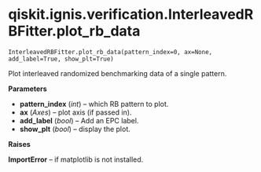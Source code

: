 # qiskit.ignis.verification.InterleavedRBFitter.plot\_rb\_data

`InterleavedRBFitter.plot_rb_data(pattern_index=0, ax=None, add_label=True, show_plt=True)`

Plot interleaved randomized benchmarking data of a single pattern.

**Parameters**

*   **pattern\_index** (*int*) – which RB pattern to plot.
*   **ax** (*Axes*) – plot axis (if passed in).
*   **add\_label** (*bool*) – Add an EPC label.
*   **show\_plt** (*bool*) – display the plot.

**Raises**

**ImportError** – if matplotlib is not installed.
